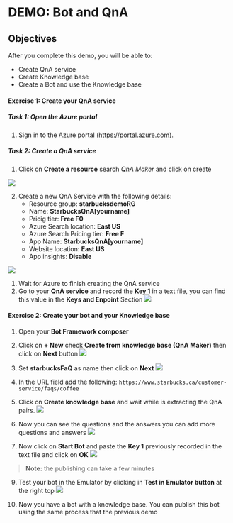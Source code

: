 # DEMO: Bot and QnA

## Objectives

After you complete this demo, you will be able to:
- Create QnA service
- Create Knowledge base
- Create a Bot and use the Knowledge base

#### Exercise 1: Create your QnA service

##### Task 1: Open the Azure portal

1.  Sign in to the Azure portal (<https://portal.azure.com>).

##### Task 2: Create a QnA service

1. Click on **Create a resource** search *QnA Maker* and click on create

![](images/1.jpg)

2. Create a new QnA Service with the following details:
   - Resource group: **starbucksdemoRG**
   - Name: **StarbucksQnA[yourname]**
   - Pricig tier: **Free F0**
   - Azure Search location: **East US**
   - Azure Search Pricing tier: **Free F**
   - App Name: **StarbucksQnA[yourname]**
   - Website location: **East US**
   - App insights: **Disable**

![](images/2.jpg)

1. Wait for Azure to finish creating the QnA service
2. Go to your **QnA service** and record the **Key 1** in a text file, you can find this value in the **Keys and Enpoint** Section
    ![](images/3.jpg)

#### Exercise 2: Create your bot and your Knowledge base

1. Open your **Bot Framework composer**
2. Click on **+ New** check **Create from knowledge base (QnA Maker)** then click on **Next** button
   ![](images/4.jpg)

4. Set **starbucksFaQ** as name then click on **Next**
    ![](images/5.jpg)

5. In the URL field add the following:
   ``https://www.starbucks.ca/customer-service/faqs/coffee``
6. Click on **Create knowledge base** and wait while is extracting the QnA pairs.
    ![](images/6.jpg)

7. Now you can see the questions and the answers you can add more questions and answers
    ![](images/7.jpg)

8. Now click on **Start Bot** and paste the **Key 1** previously recorded in the text file and click on **OK**
    ![](images/8.jpg)

> **Note:** the publishing can take a few minutes

9. Test your bot in the Emulator by clicking in **Test in Emulator button** at the right top
    ![](images/9.jpg)

10. Now you have a bot with a knowledge base. You can publish this bot using the same process that the previous demo